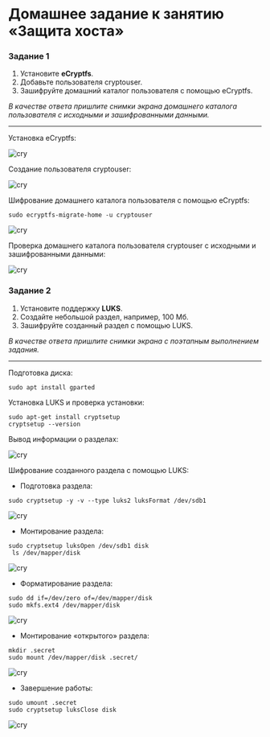 # Домашнее задание к занятию  «Защита хоста»

### Задание 1

1. Установите **eCryptfs**.
2. Добавьте пользователя cryptouser.
3. Зашифруйте домашний каталог пользователя с помощью eCryptfs.


*В качестве ответа  пришлите снимки экрана домашнего каталога пользователя с исходными и зашифрованными данными.*  

---

Установка eCryptfs:

![cry](https://github.com/OhotinDY/sdb-13-02/blob/main/cry1.png)

Создание пользователя cryptouser:

![cry](https://github.com/OhotinDY/sdb-13-02/blob/main/cry2.png)

Шифрование домашнего каталога пользователя с помощью eCryptfs:

```
sudo ecryptfs-migrate-home -u cryptouser
```

![cry](https://github.com/OhotinDY/sdb-13-02/blob/main/cry3.png)

Проверка домашнего каталога пользователя cryptouser с исходными и зашифрованными данными:

![cry](https://github.com/OhotinDY/sdb-13-02/blob/main/cry4.png)

### Задание 2

1. Установите поддержку **LUKS**.
2. Создайте небольшой раздел, например, 100 Мб.
3. Зашифруйте созданный раздел с помощью LUKS.

*В качестве ответа пришлите снимки экрана с поэтапным выполнением задания.*

---

Подготовка диска:

```
sudo apt install gparted
```

Установка LUKS и проверка установки:

```
sudo apt-get install cryptsetup
cryptsetup --version
```

Вывод информации о разделах:

![cry](https://github.com/OhotinDY/sdb-13-02/blob/main/cry5.png)

Шифрование созданного раздела с помощью LUKS:
- Подготовка раздела:

```
sudo cryptsetup -y -v --type luks2 luksFormat /dev/sdb1
```

![cry](https://github.com/OhotinDY/sdb-13-02/blob/main/cry6.png)

- Монтирование раздела:

```
sudo cryptsetup luksOpen /dev/sdb1 disk
 ls /dev/mapper/disk
```

![cry](https://github.com/OhotinDY/sdb-13-02/blob/main/cry7.png)

- Форматирование раздела:

```
sudo dd if=/dev/zero of=/dev/mapper/disk
sudo mkfs.ext4 /dev/mapper/disk
```

![cry](https://github.com/OhotinDY/sdb-13-02/blob/main/cry8.png)

- Монтирование «открытого» раздела:

```
mkdir .secret
sudo mount /dev/mapper/disk .secret/
```

![cry](https://github.com/OhotinDY/sdb-13-02/blob/main/cry9.png)

- Завершение работы:

```
sudo umount .secret
sudo cryptsetup luksClose disk
```

![cry](https://github.com/OhotinDY/sdb-13-02/blob/main/cry10.png)
